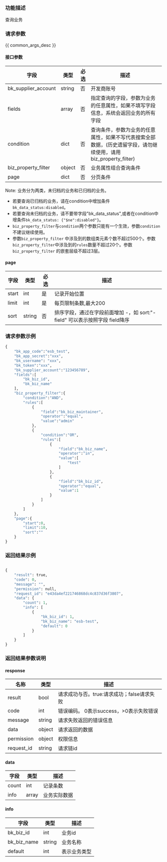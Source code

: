 ### 功能描述

查询业务

### 请求参数

{{ common_args_desc }}

#### 接口参数

| 字段      |  类型      | 必选   |  描述      |
|-----------|------------|--------|------------|
| bk_supplier_account | string     | 否     | 开发商账号 |
| fields         |  array   | 否     | 指定查询的字段，参数为业务的任意属性，如果不填写字段信息，系统会返回业务的所有字段 |
| condition      |  dict    | 否     | 查询条件，参数为业务的任意属性，如果不写代表搜索全部数据，(历史遗留字段，请勿继续使用，请用biz_property_filter) |
| biz_property_filter| object| 否| 业务属性组合查询条件 |
| page           |  dict    | 否     | 分页条件 |

Note: 业务分为两类，未归档的业务和已归档的业务。
- 若要查询已归档的业务，请在condition中增加条件`bk_data_status:disabled`。
- 若要查询未归档的业务，请不要带字段"bk_data_status",或者在condition中增条件`bk_data_status: {"$ne":disabled"}`。
- `biz_property_filter`与`condition`两个参数只能有一个生效，参数`condition`不建议继续使用。
- 参数`biz_property_filter` 中涉及到的数组类元素个数不超过500个。参数`biz_property_filter`中涉及到的`rules`数量不超过20个。参数`biz_property_filter`
的嵌套层级不超过3层。

#### page

| 字段      |  类型      | 必选   |  描述      |
|-----------|------------|--------|------------|
| start    |  int    | 是     | 记录开始位置 |
| limit    |  int    | 是     | 每页限制条数,最大200 |
| sort     |  string | 否     | 排序字段，通过在字段前面增加 -，如 sort:&#34;-field&#34; 可以表示按照字段 field降序 |

### 请求参数示例

```python
{
    "bk_app_code":"esb_test",
    "bk_app_secret":"xxx",
    "bk_username": "xxx",
    "bk_token":"xxx",
    "bk_supplier_account":"123456789",
    "fields":[
        "bk_biz_id",
        "bk_biz_name"
    ],
    "biz_property_filter":{
        "condition":"AND",
        "rules":[
            {
                "field":"bk_biz_maintainer",
                "operator":"equal",
                "value":"admin"
            },
            {
                "condition":"OR",
                "rules":[
                    {
                        "field":"bk_biz_name",
                        "operator":"in",
                        "value":[
                            "test"
                        ]
                    },
                    {
                        "field":"bk_biz_id",
                        "operator":"equal",
                        "value":1
                    }
                ]
            }
        ]
    },
    "page":{
        "start":0,
        "limit":10,
        "sort":""
    }
}
```

### 返回结果示例

```python

{
    "result": true,
    "code": 0,
    "message": "",
    "permission": null,
    "request_id": "e43da4ef221746868dc4c837d36f3807",
    "data": {
        "count": 1,
        "info": [
            {
                "bk_biz_id": 1,
                "bk_biz_name": "esb-test",
                "default": 0
            }
        ]
    }
}
```

### 返回结果参数说明
#### response

| 名称    | 类型   | 描述                                    |
| ------- | ------ | ------------------------------------- |
| result  | bool   | 请求成功与否。true:请求成功；false请求失败 |
| code    | int    | 错误编码。 0表示success，>0表示失败错误    |
| message | string | 请求失败返回的错误信息                    |
| data    | object | 请求返回的数据                           |
| permission    | object | 权限信息    |
| request_id    | string | 请求链id    |

#### data

| 字段      | 类型      | 描述      |
|-----------|-----------|-----------|
| count     | int       | 记录条数 |
| info      | array     | 业务实际数据 |

#### info
| 字段      | 类型      | 描述      |
|-----------|-----------|-----------|
| bk_biz_id     | int       | 业务id |
| bk_biz_name     | string       | 业务名称 |
|default | int | 表示业务类型 |
